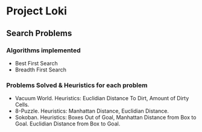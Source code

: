 # Project Loki
## Search Problems
### Algorithms implemented
  - Best First Search
  - Breadth First Search
### Problems Solved & Heuristics for each problem
  - Vacuum World. Heuristics: Euclidian Distance To Dirt, Amount of Dirty Cells.
  - 8-Puzzle. Heuristics: Manhattan Distance, Euclidian Distance.
  - Sokoban. Heuristics: Boxes Out of Goal, Manhattan Distance from Box to Goal. Euclidian Distance from Box to Goal.
